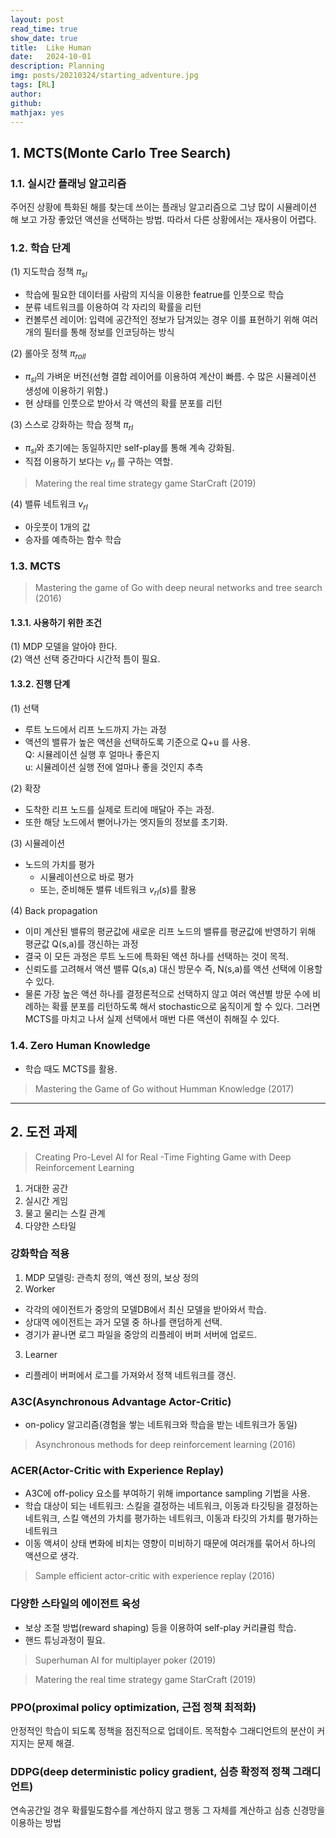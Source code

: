 ```yaml
---
layout: post
read_time: true
show_date: true
title:  Like Human
date:   2024-10-01
description: Planning
img: posts/20210324/starting_adventure.jpg
tags: [RL]
author: 
github:  
mathjax: yes
---
```


## 1. MCTS(Monte Carlo Tree Search)

### 1.1. 실시간 플래닝 알고리즘
주어진 상황에 특화된 해를 찾는데 쓰이는 플래닝 알고리즘으로 그냥 많이 시뮬레이션 해 보고 가장 좋았던 액션을 선택하는 방법. 따라서 다른 상황에서는 재사용이 어렵다.

### 1.2. 학습 단계  
(1) 지도학습 정책 $\pi_{sl}$  
- 학습에 필요한 데이터를 사람의 지식을 이용한 featrue를 인풋으로 학습
- 분류 네트워크를 이용하여 각 자리의 확률을 리턴
- 컨볼루션 레이어: 입력에 공간적인 정보가 담겨있는 경우 이를 표현하기 위해 여러 개의 필터를 통해 정보를 인코딩하는 방식

(2) 롤아웃 정책 $\pi_{roll}$  
- $\pi_{sl}$의 가벼운 버전(선형 결합 레이어를 이용하여 계산이 빠름. 수 많은 시뮬레이션 생성에 이용하기 위함.)  
- 현 상태를 인풋으로 받아서 각 액션의 확률 분포를 리턴

(3) 스스로 강화하는 학습 정책 $\pi_{rl}$
- $\pi_{sl}$와 초기에는 동일하지만 self-play를 통해 계속 강화됨.
- 직접 이용하기 보다는 $v_{rl}$ 를 구하는 역할.

> Matering the real time strategy game StarCraft (2019)

(4) 밸류 네트워크 $v_{rl}$  
- 아웃풋이 1개의 값
- 승자를 예측하는 함수 학습

### 1.3. MCTS

> Mastering the game of Go with deep neural networks and tree search (2016)

#### 1.3.1. 사용하기 위한 조건
(1)  MDP 모델을 알아야 한다.  
(2) 액션 선택 중간마다 시간적 틈이 필요.

#### 1.3.2. 진행 단계
(1) 선택  
- 루트 노드에서 리프 노드까지 가는 과정
- 액션의 밸류가 높은 액션을 선택하도록 기준으로 Q+u 를 사용.  
Q: 시뮬레이션 실행 후 얼마나 좋은지  
u: 시뮬레이션 실행 전에 얼마나 좋을 것인지 추측

(2) 확장   
- 도착한 리프 노드를 실제로 트리에 매달아 주는 과정.  
- 또한 해당 노드에서 뻗어나가는 엣지들의 정보를 초기화.  

(3) 시뮬레이션  
- 노드의 가치를 평가
    - 시뮬레이션으로 바로 평가
    - 또는, 준비해둔 밸류 네트워크 $v_{rl}(s)$를 활용

(4) Back propagation  
- 이미 계산된 밸류의 평균값에 새로운 리프 노드의 밸류를 평균값에 반영하기 위해 평균값 Q(s,a)를 갱신하는 과정
- 결국 이 모든 과정은 루트 노드에 특화된 액션 하나를 선택하는 것이 목적.
- 신뢰도를 고려해서 액션 밸류 Q(s,a) 대신 방문수 즉, N(s,a)를 액션 선택에 이용할 수 있다.
- 물론 가장 높은 액션 하나를 결정론적으로 선택하지 않고 여러 액션별 방문 수에 비례하는 확률 분포를 리턴하도록 해서 stochastic으로 움직이게 할 수 있다. 그러면 MCTS를 마치고 나서 실제 선택에서 매번 다른 액션이 취해질 수 있다.

### 1.4. Zero Human Knowledge
- 학습 때도 MCTS를 활용.

> Mastering the Game of Go without Humman Knowledge (2017)


-----------------------
## 2. 도전 과제  
> Creating Pro-Level AI for Real -Time Fighting Game with Deep Reinforcement Learning 

1. 거대한 공간
2. 실시간 게임
3. 물고 물리는 스킬 관계
4. 다양한 스타일

### 강화학습 적용
1. MDP 모델링: 관측치 정의, 액션 정의, 보상 정의
2. Worker
- 각각의 에이전트가 중앙의 모델DB에서 최신 모델을 받아와서 학습.
- 상대역 에이전트는 과거 모델 중 하나를 랜덤하게 선택.
- 경기가 끝나면 로그 파일을 중앙의 리플레이 버퍼 서버에 업로드.

3. Learner
- 리플레이 버퍼에서 로그를 가져와서 정책 네트워크를 갱신.


### A3C(Asynchronous Advantage Actor-Critic)
- on-policy 알고리즘(경험을 쌓는 네트워크와 학습을 받는 네트워크가 동일)

> Asynchronous methods for deep reinforcement learning (2016)


### ACER(Actor-Critic with Experience Replay)
- A3C에 off-policy 요소를 부여하기 위해 importance sampling 기법을 사용.
- 학습 대상이 되는 네트워크: 스킬을 결정하는 네트워크, 이동과 타깃팅을 결정하는 네트워크, 스킬 액션의 가치를 평가하는 네트워크, 이동과 타깃의 가치를 평가하는 네트워크
- 이동 액셔이 상태 변화에 비치는 영향이 미비하기 때문에 여러개를 묶어서 하나의 액션으로 생각.

> Sample efficient actor-critic with experience replay (2016)

### 다양한 스타일의 에이전트 육성
- 보상 조절 방법(reward shaping) 등을 이용하여 self-play 커리큘럼 학습.
- 핸드 튜닝과정이 필요.

> Superhuman AI for multiplayer poker (2019)  

> Matering the real time strategy game StarCraft (2019)

### PPO(proximal policy optimization, 근접 정책 최적화)
안정적인 학습이 되도록 정책을 점진적으로 업데이트.
목적함수 그래디언트의 분산이 커지지는 문제 해결.

### DDPG(deep deterministic policy gradient, 심층 확정적 정책 그래디언트)
연속공간일 경우 확률밀도함수를 계산하지 않고 행동 그 자체를 계산하고 심층 신경망을 이용하는 방법

